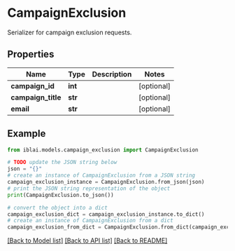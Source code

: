 # CampaignExclusion

Serializer for campaign exclusion requests.

## Properties

Name | Type | Description | Notes
------------ | ------------- | ------------- | -------------
**campaign_id** | **int** |  | [optional] 
**campaign_title** | **str** |  | [optional] 
**email** | **str** |  | [optional] 

## Example

```python
from iblai.models.campaign_exclusion import CampaignExclusion

# TODO update the JSON string below
json = "{}"
# create an instance of CampaignExclusion from a JSON string
campaign_exclusion_instance = CampaignExclusion.from_json(json)
# print the JSON string representation of the object
print(CampaignExclusion.to_json())

# convert the object into a dict
campaign_exclusion_dict = campaign_exclusion_instance.to_dict()
# create an instance of CampaignExclusion from a dict
campaign_exclusion_from_dict = CampaignExclusion.from_dict(campaign_exclusion_dict)
```
[[Back to Model list]](../README.md#documentation-for-models) [[Back to API list]](../README.md#documentation-for-api-endpoints) [[Back to README]](../README.md)



